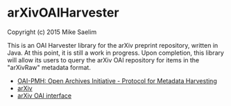 arXivOAIHarvester
=================

Copyright (c) 2015 Mike Saelim

This is an OAI Harvester library for the arXiv preprint repository, written in Java.  At this point, it is still a work in progress.  Upon completion, this library will allow its users to query the arXiv OAI repository for items in the "arXivRaw" metadata format.

* [OAI-PMH: Open Archives Initiative - Protocol for Metadata Harvesting](http://www.openarchives.org/pmh/)
* [arXiv](http://arxiv.org/)
* [arXiv OAI interface](http://arxiv.org/help/oa/index)




